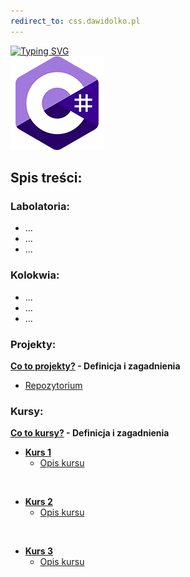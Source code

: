 ```yaml
---
redirect_to: css.dawidolko.pl
---
```


[![Typing SVG](https://readme-typing-svg.herokuapp.com?font=Fira+Code&weight=500&size=40&pause=1000&color=000000&width=600&height=100&lines=J%C4%99zyk+C%23)](https://git.io/typing-svg)
<br>![C#](csharp.png)

## Spis treści:

### Labolatoria:
- ...
- ...
- ...

### Kolokwia: 
- ...
- ...
- ...

### Projekty:
**[Co to projekty?](projects/README.md) - Definicja i zagadnienia**
 - [Repozytorium](https://github.com/dawidolko/Programming-CSS/tree/main/projects)


### Kursy:

**[Co to kursy?](Courses/README.md) - Definicja i zagadnienia**
- **[Kurs 1](https://github.com/dawidolko/Programming-CSS/tree/main/Courses/Course1)**
  - [Opis kursu](Courses/Course1/README.md)

<br>
  
- **[Kurs 2](https://github.com/dawidolko/Programming-CSS/tree/main/Courses/Course2)**
  - [Opis kursu](Courses/Course2/README.md)

<br>
  
- **[Kurs 3](https://github.com/dawidolko/Programming-CSS/tree/main/Courses/Course3)**
  - [Opis kursu](Courses/Course3/README.md)



